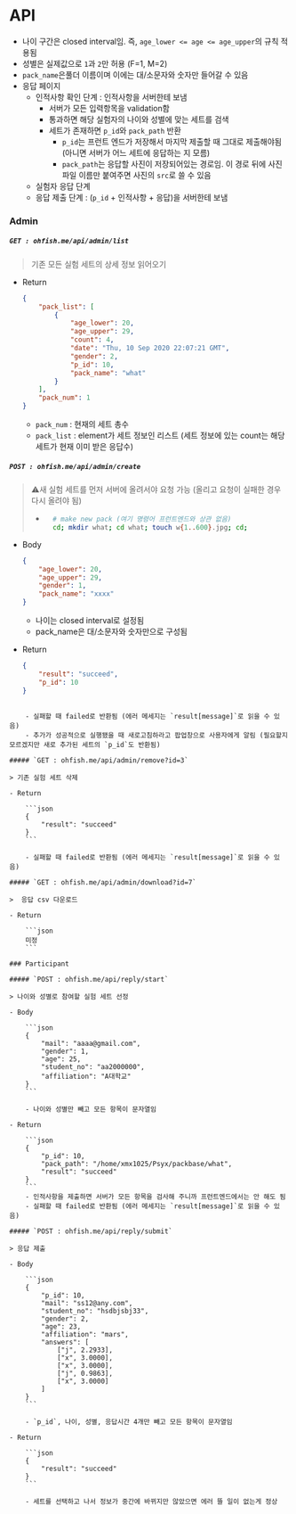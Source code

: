 # API

- 나이 구간은 closed interval임. 즉, `age_lower <= age <= age_upper`의 규칙 적용됨
- 성별은 실제값으로 `1`과 `2`만 허용 (F=1, M=2)
- `pack_name`은풀더 이름이며 이에는 대/소문자와 숫자만 들어갈 수 있음
- 응답 페이지
    - 인적사항 확인 단계 : 인적사항을 서버한테 보냄
        - 서버가 모든 입력항목을 validation함
        - 통과하면 해당 실험자의 나이와 성별에 맞는 세트를 검색
        - 세트가 존재하면 `p_id`와 `pack_path` 반환
            - `p_id`는 프런트 엔드가 저장해서 마지막 제출할 때 그대로 제출해야됨 (아니면 서버가 어느 세트에 응답하는 지 모름)
            - `pack_path`는 응답할 사진이 저장되어있는 경로임. 이 경로 뒤에 사진 파일 이름만 붙여주면 사진의 `src`로 쓸 수 있음
    - 실험자 응답 단계
    - 응답 제출 단계 : (`p_id` + 인적사항 + 응답)을 서버한테 보냄

### Admin

##### `GET : ohfish.me/api/admin/list`

> 기존 모든 실험 세트의 상세 정보 읽어오기

- Return

    ```json
    {
        "pack_list": [
            {
                "age_lower": 20,
                "age_upper": 29,
                "count": 4,
                "date": "Thu, 10 Sep 2020 22:07:21 GMT",
                "gender": 2,
                "p_id": 10,
                "pack_name": "what"
            }
        ],
        "pack_num": 1
    }
    ```
    
    - `pack_num` : 현재의 세트 총수
    - `pack_list` : element가 세트 정보인 리스트 (세트 정보에 있는 count는 해당 세트가 현재 이미 받은 응답수)

##### `POST : ohfish.me/api/admin/create`

> ⚠️새 실험 세트를 먼저 서버에 올려서야 요청 가능 (올리고 요청이 실패한 경우 다시 올려야 됨)
>
> - ```bash
>     # make new pack (여기 명령어 프런트엔드와 상관 없음)
>     cd; mkdir what; cd what; touch w{1..600}.jpg; cd;
>     ```

- Body

    ```json
    {
        "age_lower": 20,
        "age_upper": 29,
        "gender": 1,
        "pack_name": "xxxx"
    }
    ```

    - 나이는 closed interval로 설정됨
    - pack_name은 대/소문자와 숫자만으로 구성됨

- Return

    ```json
    {
        "result": "succeed",
        "p_id": 10
    }
```
    
    - 실패할 때 failed로 반환됨 (에러 메세지는 `result[message]`로 읽을 수 있음)
    - 추가가 성공적으로 실행됐을 때 새로고침하라고 팝업창으로 사용자에게 알림 (필요할지 모르겠지만 새로 추가된 세트의 `p_id`도 반환됨)

##### `GET : ohfish.me/api/admin/remove?id=3`

> 기존 실험 세트 삭제

- Return

    ```json
    {
        "result": "succeed"
    }
    ```
    
    - 실패할 때 failed로 반환됨 (에러 메세지는 `result[message]`로 읽을 수 있음)

##### `GET : ohfish.me/api/admin/download?id=7`

>  응답 csv 다운로드

- Return

    ```json
    미정
    ```

### Participant

##### `POST : ohfish.me/api/reply/start`

> 나이와 성별로 참여할 실험 세트 선정

- Body

    ```json
    {
        "mail": "aaaa@gmail.com",
        "gender": 1,
        "age": 25,
        "student_no": "aa2000000",
        "affiliation": "A대학교"
    }
    ```

    - 나이와 성별만 빼고 모든 항목이 문자열임

- Return

    ```json
    {
        "p_id": 10,
        "pack_path": "/home/xmx1025/Psyx/packbase/what",
        "result": "succeed"
    }
    ```
    - 인적사항을 제출하면 서버가 모든 항목을 검사해 주니까 프런트엔드에서는 안 해도 됨
    - 실패할 때 failed로 반환됨 (에러 메세지는 `result[message]`로 읽을 수 있음)

##### `POST : ohfish.me/api/reply/submit`

> 응답 제출

- Body

    ```json
    {
        "p_id": 10,
        "mail": "ss12@any.com",
        "student_no": "hsdbjsbj33",
        "gender": 2,
        "age": 23,
        "affiliation": "mars",
        "answers": [
            ["j", 2.2933],
            ["x", 3.0000],
            ["x", 3.0000],
            ["j", 0.9863],
            ["x", 3.0000]
        ]
    }
    ```

    - `p_id`, 나이, 성별, 응답시간 4개만 빼고 모든 항목이 문자열임

- Return

    ```json
    {
        "result": "succeed"
    }
    ```
    
    - 세트를 선택하고 나서 정보가 중간에 바뀌지만 않았으면 에러 뜰 일이 없는게 정상

